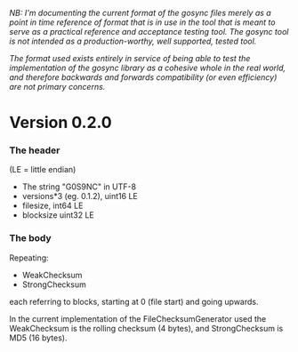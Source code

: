 *NB: I'm documenting the current format of the gosync files merely as a point in time
reference of format that is in use in the tool that is meant to serve as a practical reference and acceptance testing tool. The gosync tool is not intended as a production-worthy, well supported, tested tool.*

*The format used exists entirely in service of being able to test the implementation of the gosync library as a cohesive whole in the real world, and therefore backwards and forwards compatibility (or even efficiency) are not primary concerns.*

# Version 0.2.0
###  The header
(LE = little endian)
* The string "G0S9NC" in UTF-8
* versions*3 (eg. 0.1.2), uint16 LE 
* filesize, int64 LE
* blocksize uint32 LE

### The body
Repeating:
* WeakChecksum
* StrongChecksum

each referring to blocks, starting at 0 (file start) and going upwards.

In the current implementation of the FileChecksumGenerator used the WeakChecksum is the rolling checksum (4 bytes), and StrongChecksum is MD5 (16 bytes).
